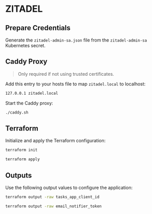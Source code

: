 # ZITADEL

## Prepare Credentials

Generate the `zitadel-admin-sa.json` file from the `zitadel-admin-sa` Kubernetes secret.

## Caddy Proxy

> Only required if not using trusted certificates.

Add this entry to your hosts file to map `zitadel.local` to localhost:

```bash
127.0.0.1 zitadel.local
```

Start the Caddy proxy:

```bash
./caddy.sh
```

## Terraform

Initialize and apply the Terraform configuration:

```bash
terraform init
```

```bash
terraform apply
```

## Outputs

Use the following output values to configure the application:

```bash
terraform output -raw tasks_app_client_id
```

```bash
terraform output -raw email_notifier_token
```
